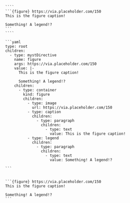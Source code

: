`````{tabbed} Markup
````
```{figure} https://via.placeholder.com/150
This is the figure caption!

Something! A legend!?
```
````
`````

`````{tabbed} AST
```yaml
type: root
children:
  - type: mystDirective
    name: figure
    args: https://via.placeholder.com/150
    value: |-
      This is the figure caption!

      Something! A legend!?
    children:
      - type: container
        kind: figure
        children:
          - type: image
            url: https://via.placeholder.com/150
          - type: caption
            children:
              - type: paragraph
                children:
                  - type: text
                    value: This is the figure caption!
          - type: legend
            children:
              - type: paragraph
                children:
                  - type: text
                    value: Something! A legend!?

```
`````

`````{tabbed} Render

```{figure} https://via.placeholder.com/150
This is the figure caption!

Something! A legend!?
```

`````

